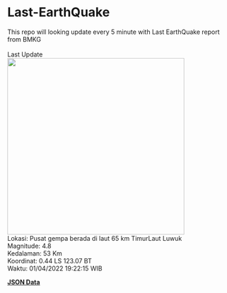 # Last-EarthQuake
This repo will looking update every 5 minute with Last EarthQuake report from BMKG
<br>
<br>
Last Update
<br>
<img src="https://ews.bmkg.go.id/TEWS/data/20220401192215.mmi.jpg" width="400"/>
<br>
Lokasi: Pusat gempa berada di laut 65 km TimurLaut Luwuk <br>
Magnitude: 4.8 <br>
Kedalaman: 53 Km <br>
Koordinat: 0.44 LS 123.07 BT <br>
Waktu: 01/04/2022 19:22:15 WIB <br>

<a href="./data/data.json">**JSON Data**</a>
